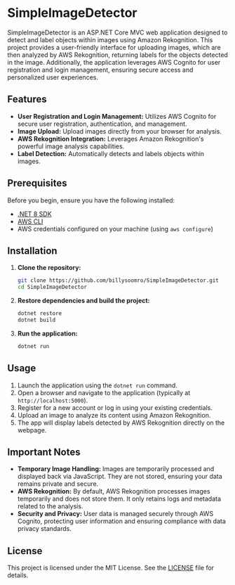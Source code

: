 # SimpleImageDetector

SimpleImageDetector is an ASP.NET Core MVC web application designed to detect and label objects within images using Amazon Rekognition. This project provides a user-friendly interface for uploading images, which are then analyzed by AWS Rekognition, returning labels for the objects detected in the image. Additionally, the application leverages AWS Cognito for user registration and login management, ensuring secure access and personalized user experiences.

## Features

- **User Registration and Login Management:** Utilizes AWS Cognito for secure user registration, authentication, and management.
- **Image Upload:** Upload images directly from your browser for analysis.
- **AWS Rekognition Integration:** Leverages Amazon Rekognition's powerful image analysis capabilities.
- **Label Detection:** Automatically detects and labels objects within images.

## Prerequisites

Before you begin, ensure you have the following installed:

- [.NET 8 SDK](https://dotnet.microsoft.com/download/dotnet/8.0)
- [AWS CLI](https://aws.amazon.com/cli/)
- AWS credentials configured on your machine (using `aws configure`)

## Installation

1. **Clone the repository:**

    ```bash
    git clone https://github.com/billysoomro/SimpleImageDetector.git
    cd SimpleImageDetector
    ```

2. **Restore dependencies and build the project:**

    ```bash
    dotnet restore
    dotnet build
    ```

3. **Run the application:**

    ```bash
    dotnet run
    ```

## Usage

1. Launch the application using the `dotnet run` command.
2. Open a browser and navigate to the application (typically at `http://localhost:5000`).
3. Register for a new account or log in using your existing credentials.
4. Upload an image to analyze its content using Amazon Rekognition.
5. The app will display labels detected by AWS Rekognition directly on the webpage.

## Important Notes

- **Temporary Image Handling:** Images are temporarily processed and displayed back via JavaScript. They are not stored, ensuring your data remains private and secure.
- **AWS Rekognition:** By default, AWS Rekognition processes images temporarily and does not store them. It only retains logs and metadata related to the analysis.
- **Security and Privacy:** User data is managed securely through AWS Cognito, protecting user information and ensuring compliance with data privacy standards.

## License

This project is licensed under the MIT License. See the [LICENSE](LICENSE) file for details.
